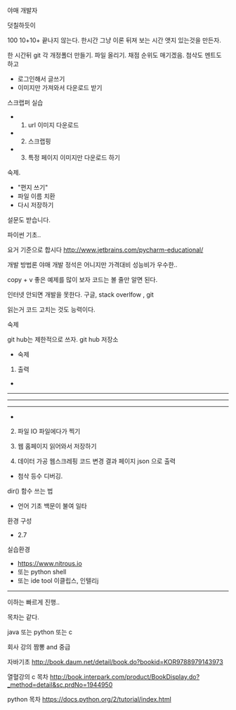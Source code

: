 


야매 개발자

덧칠하듯이

100 10+10+  끝나지 않는다.
한시간 그냥 이론 뒤져 보는 시간
앳지 있는것을 만든자.

한 시간뒤 git 각 개정폴더 만들기.  파일 올리기.
채점 순위도 매기겠음. 첨삭도 멘트도 하고

- 로그인해서 글쓰기
- 이미지만 가져와서 다운로드 받기

스크랩퍼 실습
- 1. url 이미지 다운로드
- 2. 스크랩핑
- 3. 특정 페이지 이미지만 다운로드 하기

숙제.
- "편지 쓰기"
- 파일 이름 치환
- 다시 저장하기

설문도 받습니다.

파이썬 기초..

요거 기준으로 합시다
http://www.jetbrains.com/pycharm-educational/

개발 방법론
야매 개발
정석은 어니지만 가격대비 성능비가 우수한..

copy + v
좋은 예제를 많이 보자
코드는 볼 줄만 알면 된다.

인터넷 안되면 개발을 못한다.
구글, stack overlfow  , git

읽는거 코드 고치는 것도 능력이다.



숙제

git hub는 제한적으로 쓰자.
git hub 저장소

- 숙제

1. 출력
*
***
*****
***
*

2. 파일 IO
파일에다가 찍기

3. 웹
홈페이지 읽어와서 저장하기

4. 데이터 가공
웹스크레핑 코드 변경
결과 페이지
json 으로 출력


- 첨삭 등수
디버깅.

dir()
함수 쓰는 법

- 언어 기초
백문이 불여 일타

환경 구성
- 2.7

실습환경
- https://www.nitrous.io
- 또는 python shell
- 또는 ide tool 이클립스, 인텔리j

---------
이하는 빠르게 진행..

목차는 같다.

java 또는 python  또는 c


회사 강의 짬뽕 and 중급

자바기초
http://book.daum.net/detail/book.do?bookid=KOR9788979143973

열혈강의 c 목차
http://book.interpark.com/product/BookDisplay.do?_method=detail&sc.prdNo=1944950


python 목차
https://docs.python.org/2/tutorial/index.html


